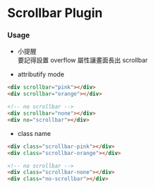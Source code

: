 # Scrollbar Plugin

### Usage

- 小提醒<br>要記得設置 overflow 屬性讓畫面長出 scrollbar

- attributify mode

```html
<div scrollbar="pink"></div>
<div scrollbar="orange"></div>

<!-- no scrollbar -->
<div scrollbar="none"></div>
<div no="scrollbar"></div>
```

- class name

```html
<div class="scrollbar-pink"></div>
<div class="scrollbar-orange"></div>

<!-- no scrollbar -->
<div class="scrollbar-none"></div>
<div class="no-scrollbar"></div>
```
